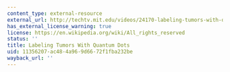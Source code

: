 ```yaml
---
content_type: external-resource
external_url: http://techtv.mit.edu/videos/24170-labeling-tumors-with-quantum-dots
has_external_license_warning: true
license: https://en.wikipedia.org/wiki/All_rights_reserved
status: ''
title: Labeling Tumors With Quantum Dots
uid: 11356207-ac48-4a96-9d66-72f1fba232be
wayback_url: ''
---
```

